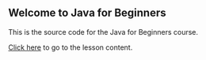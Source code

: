 ## Welcome to Java for Beginners
This is the source code for the Java for Beginners course.

[Click here](https://ben-woolley.github.io/java-for-beginners-docs/) to go to the lesson content.
